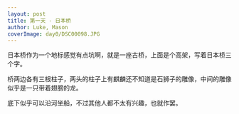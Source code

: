 ```yaml
---
layout: post
title: 第一天 - 日本桥
author: Luke, Mason
coverImage: day0/DSC00098.JPG
---
```

日本桥作为一个地标感觉有点坑啊，就是一座古桥，上面是个高架，写着日本桥三个字。

桥两边各有三根柱子，两头的柱子上有麒麟还不知道是石狮子的雕像，中间的雕像似乎是一只带着翅膀的龙。

底下似乎可以沿河坐船，不过其他人都不太有兴趣，也就作罢。